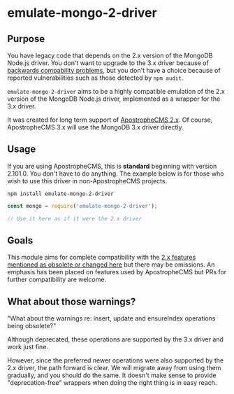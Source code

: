 # emulate-mongo-2-driver

## Purpose

You have legacy code that depends on the 2.x version of the MongoDB Node.js driver. You don't want to upgrade to the 3.x driver because of [backwards compability problems](https://github.com/mongodb/node-mongodb-native/blob/master/CHANGES_3.0.0.md), but you don't have a choice because of reported vulnerabilities such as those detected by `npm audit`.

`emulate-mongo-2-driver` aims to be a highly compatible emulation of the 2.x version of the MongoDB Node.js driver, implemented as a wrapper for the 3.x driver.

It was created for long term support of [ApostropheCMS 2.x](https://apostrophecms.com). Of course, ApostropheCMS 3.x will use the MongoDB 3.x driver directly.

## Usage

If you are using ApostropheCMS, this is **standard** beginning with version 2.101.0. You don't have to do anything. The example below is for those who wish to use this driver in non-ApostropheCMS projects.

```
npm install emulate-mongo-2-driver
```

```javascript
const mongo = require('emulate-mongo-2-driver');

// Use it here as if it were the 2.x driver
```

## Goals

This module aims for complete compatibility with the [2.x features mentioned as obsolete or changed here](https://github.com/mongodb/node-mongodb-native/blob/master/CHANGES_3.0.0.md) but there may be omissions. An emphasis has been placed on features used by ApostropheCMS but PRs for further compatibility are welcome.

## What about those warnings?

"What about the warnings re: insert, update and ensureIndex operations being obsolete?"

Although deprecated, these operations are supported by the 3.x driver and work just fine.

However, since the preferred newer operations were also supported by the 2.x driver, the path forward is clear. We will migrate away from using them gradually, and you should do the same. It doesn't make sense to provide "deprecation-free" wrappers when doing the right thing is in easy reach.
